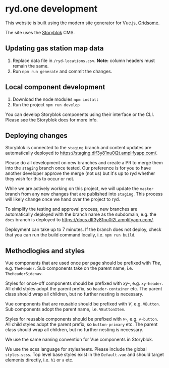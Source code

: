 # ryd.one development

This website is built using the modern site generator for Vue.js, [Gridsome](https://gridsome.org/).

The site uses the [Storyblok](https://www.storyblok.com/) CMS.

## Updating gas station map data

1. Replace data file in `/ryd-locations.csv`. **Note:** column headers must remain the same.
2. Run `npm run generate` and commit the changes.

## Local component development

1. Download the node modules
   `npm install`
2. Run the project
   `npm run develop`

You can develop Storyblok components using their interface or the CLI. Please see the Storyblok docs for more info.

## Deploying changes

Storyblok is connected to the `staging` branch and content updates are automatically deployed to https://staging.dlf3y81nu0i2t.amplifyapp.com/.

Please do all development on new branches and create a PR to merge them into the `staging` branch once tested. Our preference is for you to have another developer approve the merge (not us) but it's up to ryd whether they wish for this to occur or not.

While we are actively working on this project, we will update the `master` branch from any new changes that are published into `staging`. This process will likely change once we hand over the project to ryd.

To simplify the testing and approval process, new branches are automatically deployed with the branch name as the subdomain, e.g. the `docs` branch is deployed to https://docs.dlf3y81nu0i2t.amplifyapp.com/.

Deployment can take up to 7 minutes. If the branch does not deploy, check that you can run the build command locally, i.e. `npm run build`.

## Methodlogies and styles

Vue components that are used once per page should be prefixed with _The_, e.g. `TheHeader`. Sub components take on the parent name, i.e. `TheHeaderSidenav`.

Styles for once-off components should be prefixed with _xy-_, e.g. `xy-header`. All child styles adopt the parent prefix, so `header-container` etc. The parent class should wrap all children, but no further nesting is necessary.

Vue components that are reusable should be prefixed with _V_, e.g. `VButton`. Sub components adopt the parent name, i.e. `VButtonItem`.

Styles for reusable components should be prefixed with _v-_, e.g. `v-button`. All child styles adopt the parent prefix, so `button-primary` etc. The parent class should wrap all children, but no further nesting is necessary.

We use the same naming convention for Vue components in Storyblok.

We use the scss language for stylesheets. Please include the global `styles.scss`. Top level base styles exist in the `Default.vue` and should target elements directly, i.e. `h1` or `a` etc.
